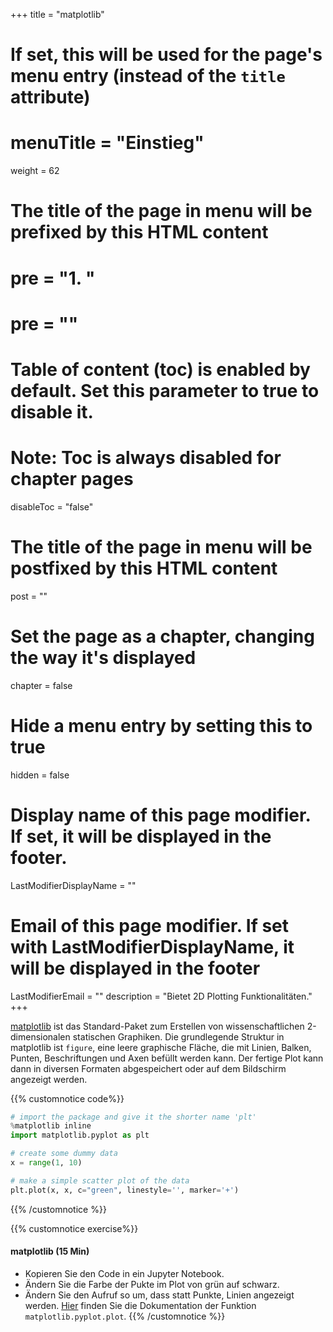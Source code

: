 +++
title = "matplotlib"
# If set, this will be used for the page's menu entry (instead of the `title` attribute)
# menuTitle = "Einstieg"
weight = 62
# The title of the page in menu will be prefixed by this HTML content
# pre = "<b>1. </b>"
# pre = "<i class='fab fa-github'></i>"
# Table of content (toc) is enabled by default. Set this parameter to true to disable it.
# Note: Toc is always disabled for chapter pages
disableToc = "false"
# The title of the page in menu will be postfixed by this HTML content
post = ""
# Set the page as a chapter, changing the way it's displayed
chapter = false
# Hide a menu entry by setting this to true
hidden = false
# Display name of this page modifier. If set, it will be displayed in the footer.
LastModifierDisplayName = ""
# Email of this page modifier. If set with LastModifierDisplayName, it will be displayed in the footer
LastModifierEmail = ""
description = "Bietet 2D Plotting Funktionalitäten."
+++



[matplotlib](https://matplotlib.org/) ist das Standard-Paket zum Erstellen von wissenschaftlichen 2-dimensionalen statischen Graphiken. Die grundlegende Struktur in matplotlib ist `figure`, eine leere graphische Fläche, die mit Linien, Balken, Punten, Beschriftungen und Axen befüllt werden kann. Der fertige Plot kann dann in diversen Formaten abgespeichert oder auf dem Bildschirm angezeigt werden.


{{% customnotice code%}}
```python
# import the package and give it the shorter name 'plt'
%matplotlib inline
import matplotlib.pyplot as plt

# create some dummy data
x = range(1, 10)

# make a simple scatter plot of the data
plt.plot(x, x, c="green", linestyle='', marker='+')
```
{{% /customnotice %}}

{{% customnotice exercise%}}

#### matplotlib (15 Min)

- Kopieren Sie den Code in ein Jupyter Notebook.
- Ändern Sie die Farbe der Pukte im Plot von grün auf schwarz.
- Ändern Sie den Aufruf so um, dass statt Punkte, Linien angezeigt werden. [Hier](https://matplotlib.org/3.1.1/api/_as_gen/matplotlib.pyplot.plot.html) finden Sie die Dokumentation der Funktion `matplotlib.pyplot.plot`.
{{% /customnotice %}}
